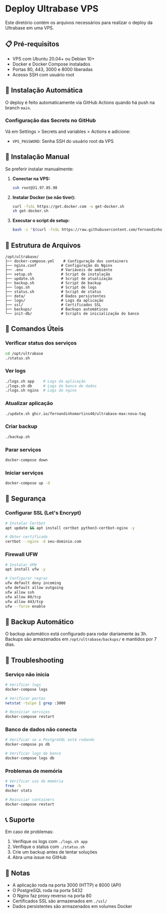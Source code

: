 # Deploy Ultrabase VPS

Este diretório contém os arquivos necessários para realizar o deploy da Ultrabase em uma VPS.

## 📋 Pré-requisitos

- VPS com Ubuntu 20.04+ ou Debian 10+
- Docker e Docker Compose instalados
- Portas 80, 443, 3000 e 8000 liberadas
- Acesso SSH com usuário root

## 🚀 Instalação Automática

O deploy é feito automaticamente via GitHub Actions quando há push na branch `main`.

### Configuração das Secrets no GitHub

Vá em Settings > Secrets and variables > Actions e adicione:

- `VPS_PASSWORD`: Senha SSH do usuário root da VPS

## 🔧 Instalação Manual

Se preferir instalar manualmente:

1. **Conectar na VPS:**
   ```bash
   ssh root@31.97.85.98
   ```

2. **Instalar Docker (se não tiver):**
   ```bash
   curl -fsSL https://get.docker.com -o get-docker.sh
   sh get-docker.sh
   ```

3. **Executar o script de setup:**
   ```bash
   bash -c "$(curl -fsSL https://raw.githubusercontent.com/fernandinhomartins40/ultrabase-max/main/deploy/setup.sh)"
   ```

## 📁 Estrutura de Arquivos

```
/opt/ultrabase/
├── docker-compose.yml    # Configuração dos containers
├── nginx.conf           # Configuração do Nginx
├── .env                 # Variáveis de ambiente
├── setup.sh             # Script de instalação
├── update.sh            # Script de atualização
├── backup.sh            # Script de backup
├── logs.sh              # Script de logs
├── status.sh            # Script de status
├── data/                # Dados persistentes
├── logs/                # Logs da aplicação
├── ssl/                 # Certificados SSL
├── backups/             # Backups automáticos
└── init-db/             # Scripts de inicialização do banco
```

## 🐳 Comandos Úteis

### Verificar status dos serviços
```bash
cd /opt/ultrabase
./status.sh
```

### Ver logs
```bash
./logs.sh app    # Logs da aplicação
./logs.sh db     # Logs do banco de dados
./logs.sh nginx  # Logs do nginx
```

### Atualizar aplicação
```bash
./update.sh ghcr.io/fernandinhomartins40/ultrabase-max:nova-tag
```

### Criar backup
```bash
./backup.sh
```

### Parar serviços
```bash
docker-compose down
```

### Iniciar serviços
```bash
docker-compose up -d
```

## 🔐 Segurança

### Configurar SSL (Let's Encrypt)
```bash
# Instalar Certbot
apt update && apt install certbot python3-certbot-nginx -y

# Obter certificado
certbot --nginx -d seu-dominio.com
```

### Firewall UFW
```bash
# Instalar UFW
apt install ufw -y

# Configurar regras
ufw default deny incoming
ufw default allow outgoing
ufw allow ssh
ufw allow 80/tcp
ufw allow 443/tcp
ufw --force enable
```

## 🔄 Backup Automático

O backup automático está configurado para rodar diariamente às 3h.
Backups são armazenados em `/opt/ultrabase/backups/` e mantidos por 7 dias.

## 🚨 Troubleshooting

### Serviço não inicia
```bash
# Verificar logs
docker-compose logs

# Verificar portas
netstat -tulpn | grep :3000

# Reiniciar serviços
docker-compose restart
```

### Banco de dados não conecta
```bash
# Verificar se o PostgreSQL está rodando
docker-compose ps db

# Verificar logs do banco
docker-compose logs db
```

### Problemas de memória
```bash
# Verificar uso de memória
free -h
docker stats

# Reiniciar containers
docker-compose restart
```

## 📞 Suporte

Em caso de problemas:
1. Verifique os logs com `./logs.sh app`
2. Verifique o status com `./status.sh`
3. Crie um backup antes de tentar soluções
4. Abra uma issue no GitHub

## 📝 Notas

- A aplicação roda na porta 3000 (HTTP) e 8000 (API)
- O PostgreSQL roda na porta 5432
- O Nginx faz proxy reverso na porta 80
- Certificados SSL são armazenados em `./ssl/`
- Dados persistentes são armazenados em volumes Docker
